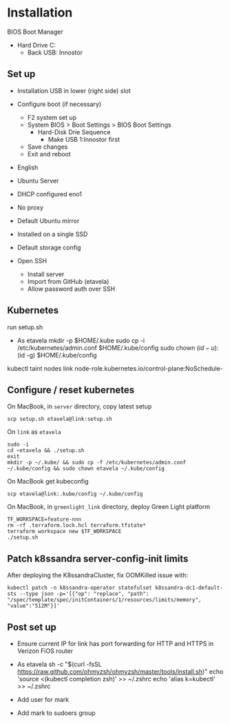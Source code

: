# Installation

BIOS Boot Manager

* Hard Drive C:
  * Back USB: Innostor

## Set up

* Installation USB in lower (right side) slot

* Configure boot (if necessary)
  * F2 system set up
  * System BIOS > Boot Settings > BIOS Boot Settings
    * Hard-Disk Drie Sequence
      * Make USB 1:Innostor first
  * Save changes
  * Exit and reboot

* English

* Ubuntu Server

* DHCP configured eno1

* No proxy

* Default Ubuntu mirror

* Installed on a single SSD

* Default storage config

* Open SSH
  * Install server
  * Import from GitHub (etavela)
  * Allow password auth over SSH

## Kubernetes

run setup.sh

* As etavela
    mkdir -p $HOME/.kube
    sudo cp -i /etc/kubernetes/admin.conf $HOME/.kube/config
    sudo chown $(id -u):$(id -g) $HOME/.kube/config

kubectl taint nodes link node-role.kubernetes.io/control-plane:NoSchedule-

## Configure / reset kubernetes

On MacBook, in `server` directory, copy latest setup

    scp setup.sh etavela@link:setup.sh

On `link` as `etavela`

    sudo -i
    cd ~etavela && ./setup.sh
    exit
    mkdir -p ~/.kube/ && sudo cp -f /etc/kubernetes/admin.conf ~/.kube/config && sudo chown etavela ~/.kube/config

On MacBook get kubeconfig

    scp etavela@link:.kube/config ~/.kube/config

On MacBook, in `greenlight_link` directory, deploy Green Light platform

    TF_WORKSPACE=feature-nnn
    rm -rf .terraform.lock.hcl terraform.tfstate*
    terraform workspace new $TF_WORKSPACE
    ./setup.sh

## Patch k8ssandra server-config-init limits

After deploying the K8ssandraCluster, fix OOMKilled issue with:

    kubectl patch -n k8ssandra-operator statefulset k8ssandra-dc1-default-sts --type json -p='[{"op": "replace", "path": "/spec/template/spec/initContainers/1/resources/limits/memory", "value":"512M"}]'

## Post set up

* Ensure current IP for link has port forwarding for HTTP and HTTPS in Verizon FiOS router

* As etavela
  sh -c "$(curl -fsSL https://raw.github.com/ohmyzsh/ohmyzsh/master/tools/install.sh)"
  echo 'source <(kubectl completion zsh)' >> ~/.zshrc
  echo 'alias k=kubectl' >> ~/.zshrc

* Add user for mark

* Add mark to sudoers group

